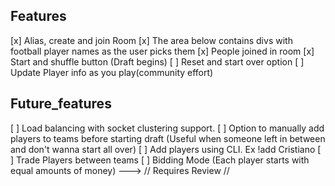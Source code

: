 ## Features

[x] Alias, create and join Room
[x] The area below contains divs with football player names as the user picks them
[x] People joined in room
[x] Start and shuffle button (Draft begins)
[ ] Reset and start over option
[ ] Update Player info as you play(community effort)

## Future_features

[ ] Load balancing with socket clustering support.
[ ] Option to manually add players to teams before starting draft (Useful when someone
    left in between and don't wanna start all over)
[ ] Add players using CLI. Ex !add Cristiano
[ ] Trade Players between teams
[ ] Bidding Mode (Each player starts with equal amounts of money) ---> // Requires Review //
